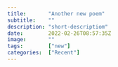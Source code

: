 ```yaml
---
title:       "Another new poem"
subtitle:    ""
description: "short-descriptiom"
date:        2022-02-26T08:57:35Z
image:       ""
tags:        ["new"]
categories:  ["Recent"]
---
```

